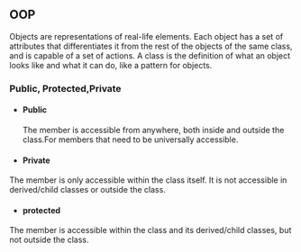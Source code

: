 ## OOP


Objects are representations of real-life elements. Each object has a set of attributes
that differentiates it from the rest of the objects of the same class, and is capable of a
set of actions. A class is the definition of what an object looks like and what it can do,
like a pattern for objects.

### Public, Protected,Private

- #### Public
  
  The member is accessible from anywhere, both inside and outside the class.For members that need to be universally accessible.

- #### Private

The member is only accessible within the class itself. It is not accessible in derived/child classes or outside the class.

- #### protected

The member is accessible within the class and its derived/child classes, but not outside the class.
